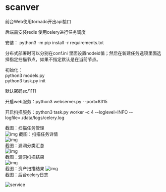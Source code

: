 # scanver

前台Web使用tornado开出api接口  

后端需安装redis 使用celery进行任务调度  

安装：
  python3 -m pip install -r requirements.txt  
  
分布式部署时可以分别在conf.ini 里面设置nodeid值；然后在新建任务选项里面选择指定扫描节点，如果不指定默认是在当前节点。

初始化：  
  python3 models.py   
  python3 task.py init 
  
默认密码sc/1111

开启web服务：python3 webserver.py --port=8315 

开启扫描服务：python3 task.py worker -c 4 --loglevel=INFO --logfile=./data/logs/celery.log 

截图：扫描任务管理  
![img](https://github.com/ydhcui/Scanver/blob/master/QQ%E6%88%AA%E5%9B%BE20181212115122.png?raw=true) 
截图：扫描任务详情  
![img](https://github.com/ydhcui/Scanver/blob/master/QQ%E6%88%AA%E5%9B%BE20181212120443.png?raw=true)  
截图：漏洞分类汇总  
![img](https://github.com/ydhcui/Scanver/blob/master/QQ%E6%88%AA%E5%9B%BE20181212114829.png?raw=true)  
截图：漏洞扫描结果  
![img](https://github.com/ydhcui/Scanver/blob/master/QQ%E6%88%AA%E5%9B%BE20181212115011.png?raw=true)  
截图：资产扫描结果
![img](https://github.com/ydhcui/Scanver/blob/master/QQ%E6%88%AA%E5%9B%BE20181114113907.png?raw=true)  
截图：后台celery日志

![service](https://github.com/ydhcui/Scanver/blob/master/QQ%E6%88%AA%E5%9B%BE20181115010210.png?raw=true)  
